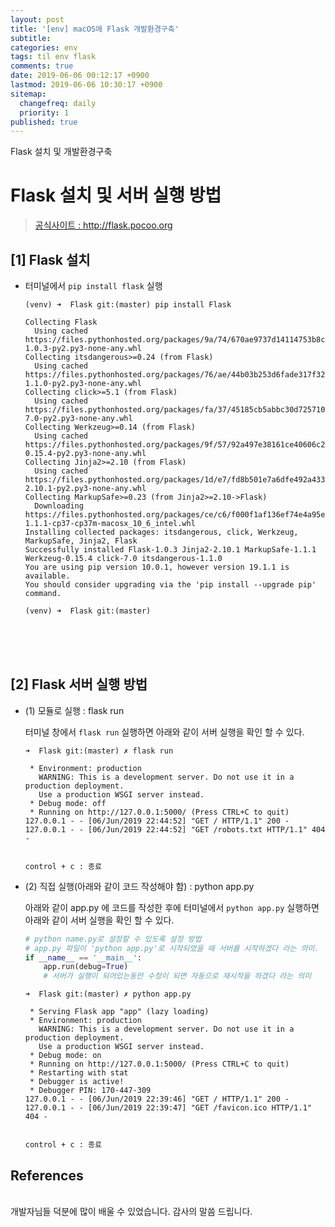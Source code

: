 ```yaml
---
layout: post
title: '[env] macOS에 Flask 개발환경구축'
subtitle: 
categories: env
tags: til env flask
comments: true
date: 2019-06-06 00:12:17 +0900
lastmod: 2019-06-06 10:30:17 +0900
sitemap:
  changefreq: daily
  priority: 1
published: true
---
```


Flask 설치 및 개발환경구축<br />


# Flask 설치 및 서버 실행 방법
> [공식사이트 : http://flask.pocoo.org ](http://flask.pocoo.org) 

## [1] Flask 설치

* 터미널에서 ``pip install flask`` 실행

  ```
  (venv) ➜  Flask git:(master) pip install Flask
  
  Collecting Flask
    Using cached https://files.pythonhosted.org/packages/9a/74/670ae9737d14114753b8c8fdf2e8bd212a05d3b361ab15b44937dfd40985/Flask-1.0.3-py2.py3-none-any.whl
  Collecting itsdangerous>=0.24 (from Flask)
    Using cached https://files.pythonhosted.org/packages/76/ae/44b03b253d6fade317f32c24d100b3b35c2239807046a4c953c7b89fa49e/itsdangerous-1.1.0-py2.py3-none-any.whl
  Collecting click>=5.1 (from Flask)
    Using cached https://files.pythonhosted.org/packages/fa/37/45185cb5abbc30d7257104c434fe0b07e5a195a6847506c074527aa599ec/Click-7.0-py2.py3-none-any.whl
  Collecting Werkzeug>=0.14 (from Flask)
    Using cached https://files.pythonhosted.org/packages/9f/57/92a497e38161ce40606c27a86759c6b92dd34fcdb33f64171ec559257c02/Werkzeug-0.15.4-py2.py3-none-any.whl
  Collecting Jinja2>=2.10 (from Flask)
    Using cached https://files.pythonhosted.org/packages/1d/e7/fd8b501e7a6dfe492a433deb7b9d833d39ca74916fa8bc63dd1a4947a671/Jinja2-2.10.1-py2.py3-none-any.whl
  Collecting MarkupSafe>=0.23 (from Jinja2>=2.10->Flask)
    Downloading https://files.pythonhosted.org/packages/ce/c6/f000f1af136ef74e4a95e33785921c73595c5390403f102e9b231b065b7a/MarkupSafe-1.1.1-cp37-cp37m-macosx_10_6_intel.whl
  Installing collected packages: itsdangerous, click, Werkzeug, MarkupSafe, Jinja2, Flask
  Successfully installed Flask-1.0.3 Jinja2-2.10.1 MarkupSafe-1.1.1 Werkzeug-0.15.4 click-7.0 itsdangerous-1.1.0
  You are using pip version 10.0.1, however version 19.1.1 is available.
  You should consider upgrading via the 'pip install --upgrade pip' command.
  
  (venv) ➜  Flask git:(master) 
  
  ```

<br />
<br />
<br />

## [2] Flask 서버 실행 방법

* (1) 모듈로 실행 : flask run

  터미널 창에서 ``flask run`` 실행하면 아래와 같이 서버 실행을 확인 할 수 있다.

  ```
  ➜  Flask git:(master) ✗ flask run 
  
   * Environment: production
     WARNING: This is a development server. Do not use it in a production deployment.
     Use a production WSGI server instead.
   * Debug mode: off
   * Running on http://127.0.0.1:5000/ (Press CTRL+C to quit)
  127.0.0.1 - - [06/Jun/2019 22:44:52] "GET / HTTP/1.1" 200 -
  127.0.0.1 - - [06/Jun/2019 22:44:52] "GET /robots.txt HTTP/1.1" 404 -
  
  
  control + c : 종료
  ```

  

* (2) 직접 실행(아래와 같이 코드 작성해야 함) : python app.py

  아래와 같이 app.py 에 코드를 작성한 후에 터미널에서 ``python app.py`` 실행하면 아래와 같이 서버 실행을 확인 할 수 있다.

  ```python
  # python name.py로 설정할 수 있도록 설정 방법
  # app.py 파일이 'python app.py'로 시작되었을 때 서버를 시작하겠다 라는 의미.
  if __name__ == '__main__':
      app.run(debug=True)
      # 서버가 실행이 되어있는동안 수정이 되면 자동으로 재시작을 하겠다 라는 의미
  ```

  ```
  ➜  Flask git:(master) ✗ python app.py
  
   * Serving Flask app "app" (lazy loading)
   * Environment: production
     WARNING: This is a development server. Do not use it in a production deployment.
     Use a production WSGI server instead.
   * Debug mode: on
   * Running on http://127.0.0.1:5000/ (Press CTRL+C to quit)
   * Restarting with stat
   * Debugger is active!
   * Debugger PIN: 170-447-309
  127.0.0.1 - - [06/Jun/2019 22:39:46] "GET / HTTP/1.1" 200 -
  127.0.0.1 - - [06/Jun/2019 22:39:47] "GET /favicon.ico HTTP/1.1" 404 -
  
  
  control + c : 종료
  ```




## References

<br/>
개발자님들 덕분에 많이 배울 수 있었습니다. 감사의 말씀 드립니다.<br/>